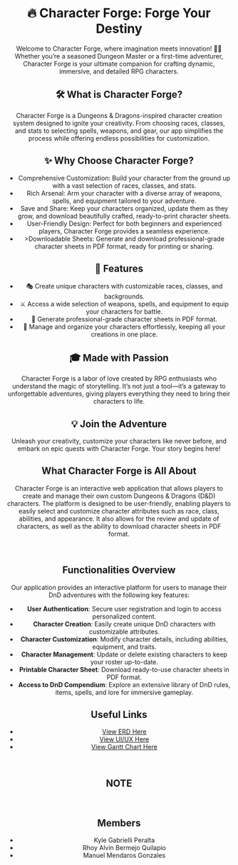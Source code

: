 <html>
  <head>
  </head>
  <body>
    <div style="text-align: center">
      <div class="intro">
        <h1>🔥 Character Forge: Forge Your Destiny</h1>
        <p>
            Welcome to <span class="highlight">Character Forge</span>, where imagination meets innovation! 🎲✨ Whether you’re a seasoned Dungeon Master or a first-time adventurer, 
            <span class="highlight">Character Forge</span> is your ultimate companion for crafting dynamic, immersive, and detailed RPG characters.
        </p>
    </div>
    <h2>🛠️ What is Character Forge?</h2>
    <p>
        Character Forge is a Dungeons & Dragons-inspired character creation system designed to ignite your creativity. From choosing races, classes, and stats to selecting spells, weapons, and gear, 
        our app simplifies the process while offering endless possibilities for customization.
    </p>
    <h2>✨ Why Choose Character Forge?</h2>
    <ul>
        <li>Comprehensive Customization</span>: Build your character from the ground up with a vast selection of races, classes, and stats.</li>
        <li>Rich Arsenal</span>: Arm your character with a diverse array of weapons, spells, and equipment tailored to your adventure.</li>
        <li>Save and Share</span>: Keep your characters organized, update them as they grow, and download beautifully crafted, ready-to-print character sheets.</li>
        <li>User-Friendly Design</span>: Perfect for both beginners and experienced players, Character Forge provides a seamless experience.</li>
      <li>>Downloadable Sheets</span>: Generate and download professional-grade character sheets in PDF format, ready for printing or sharing.</li>
    </ul>
    <h2>📜 Features</h2>
    <ul>
        <li>🎭 Create unique characters with customizable races, classes, and backgrounds.</li>
        <li>⚔️ Access a wide selection of weapons, spells, and equipment to equip your characters for battle.</li>
        <li>📄 Generate professional-grade character sheets in PDF format.</li>
        <li>📂 Manage and organize your characters effortlessly, keeping all your creations in one place.</li>
    </ul>
    <h2>🎓 Made with Passion</h2>
    <p>
        Character Forge is a labor of love created by RPG enthusiasts who understand the magic of storytelling. It’s not just a tool—it’s a gateway to unforgettable adventures, giving players everything they need to bring their characters to life.
    </p>
    <h2>💡 Join the Adventure</h2>
    <p>
        Unleash your creativity, customize your characters like never before, and embark on epic quests with <span class="highlight">Character Forge</span>. Your story begins here!
    </p>
      <h2><b>What Character Forge is All About</b></h2>
      <p>
        Character Forge is an interactive web application that allows players to create and manage their own custom Dungeons & Dragons (D&D) characters. 
        The platform is designed to be user-friendly, enabling players to easily select and customize character attributes such as race, class, abilities, 
        and appearance. It also allows for the review and update of characters, as well as the ability to download character sheets in PDF format.
      </p>
        <br>
    <h2>Functionalities Overview</h2>
    <p>Our application provides an interactive platform for users to manage their DnD adventures with the following key features:</p>
    <ul>
      <li>
        <strong>User Authentication</strong>: Secure user registration and login to access personalized content.
      </li>
      <li>
        <strong>Character Creation</strong>: Easily create unique DnD characters with customizable attributes.
      </li>
      <li>
        <strong>Character Customization</strong>: Modify character details, including abilities, equipment, and traits.
      </li>
      <li>
        <strong>Character Management</strong>: Update or delete existing characters to keep your roster up-to-date.
      </li>
      <li>
        <strong>Printable Character Sheet</strong>: Download ready-to-use character sheets in PDF format.
      </li>
      <li>
        <strong>Access to DnD Compendium</strong>: Explore an extensive library of DnD rules, items, spells, and lore for immersive gameplay.
      </li>
    </ul>
      <h2><b>Useful Links</b></h2>
        <ul>
          <li><a href="https://online.visual-paradigm.com/share.jsp?id=333232383038352d31">View ERD Here</a></li>
          <li><a href="https://www.figma.com/design/ejYJyLsdadiqOqJ6o0GmkR/FRAMES?recovery=true&t=HGEJ4N6hxxXFs8ii-0">View UI/UX Here</a></li>
          <li><a href="https://docs.google.com/spreadsheets/d/1GPY5kD_TPPS0MNuZNZuc4IH-qJj9hxmou4LR_ejCUhM/edit?gid=0#gid=0">View Gantt Chart Here</a></li>
        </ul>
        <br>
      <h2>NOTE</h2>
        <br>
      <h2><b>Members</b></h2>
        <ul>
          <li>Kyle Gabrielli Peralta</li>
          <li>Rhoy Alvin Bermejo Quilapio</li>
          <li>Manuel Mendaros Gonzales</li>
        </ul>
      </div>
  </body>
</html>



